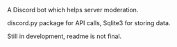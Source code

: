 A Discord bot which helps server moderation.

discord.py package for API calls, Sqlite3 for storing data.

Still in development, readme is not final.

